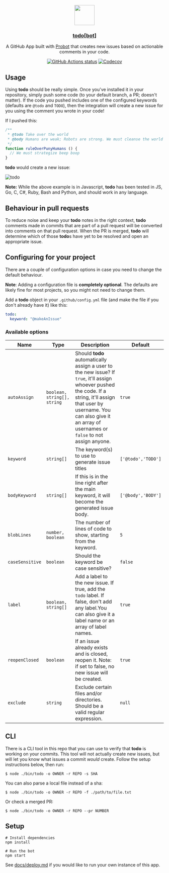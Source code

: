 <p align="center">
  <img src="https://avatars2.githubusercontent.com/in/5534?s=128&v=4" width="64">
  <h3 align="center"><a href="https://todo.jasonet.co">todo[bot]</a></h3>
  <p align="center">A GitHub App built with <a href="https://github.com/probot/probot">Probot</a> that creates new issues based on actionable comments in your code.<p>
  <p align="center"><a href="https://github.com/JasonEtco/actions-toolkit"><img alt="GitHub Actions status" src="https://github.com/JasonEtco/actions-toolkit/workflows/Node%20CI/badge.svg"></a> <a href="https://codecov.io/gh/JasonEtco/todo/"><img src="https://img.shields.io/codecov/c/github/JasonEtco/todo.svg" alt="Codecov"></a>
  </p>
</p>


## Usage

Using **todo** should be really simple. Once you've installed it in your repository, simply push some code (to your default branch, a PR; doesn't matter). If the code you pushed includes one of the configured keywords (defaults are `@todo` and `TODO`), then the integration will create a new issue for you using the comment you wrote in your code!

If I pushed this:

```js
/**
 * @todo Take over the world
 * @body Humans are weak; Robots are strong. We must cleanse the world of the virus that is humanity.
 */
function ruleOverPunyHumans () {
  // We must strategize beep boop
}
```

**todo** would create a new issue:

![todo](https://user-images.githubusercontent.com/10660468/31048765-83569c30-a5f2-11e7-933a-a119d43ad029.png)

**Note:** While the above example is in Javascript, **todo** has been tested in JS, Go, C, C#, Ruby, Bash and Python, and should work in any language.

## Behaviour in pull requests

To reduce noise and keep your **todo** notes in the right context, **todo** comments made in commits that are part of a pull request will be converted into comments on that pull request. When the PR is merged, **todo** will determine which of those **todo**s have yet to be resolved and open an appropriate issue. 

## Configuring for your project

There are a couple of configuration options in case you need to change the default behaviour.

**Note**: Adding a configuration file is **completely optional**. The defaults are likely fine for most projects, so you might not need to change them.

Add a **todo** object in your `.github/config.yml` file (and make the file if you don't already have it) like this:

```yml
todo:
  keyword: "@makeAnIssue"

```

### Available options

<!--DOC GENERATOR-->
| Name | Type | Description | Default |
|------|------|-------------|---------|
| `autoAssign` | `boolean, string[], string` | Should **todo** automatically assign a user to the new issue? If `true`, it'll assign whoever pushed the code. If a string, it'll assign that user by username. You can also give it an array of usernames or `false` to not assign anyone. | `true` |
| `keyword` | `string[]` | The keyword(s) to use to generate issue titles | `['@todo','TODO']` |
| `bodyKeyword` | `string[]` | If this is in the line right after the main keyword, it will become the generated issue body. | `['@body','BODY']` |
| `blobLines` | `number, boolean` | The number of lines of code to show, starting from the keyword. | `5` |
| `caseSensitive` | `boolean` | Should the keyword be case sensitive? | `false` |
| `label` | `boolean, string[]` | Add a label to the new issue. If true, add the `todo` label. If false, don't add any label.You can also give it a label name or an array of label names. | `true` |
| `reopenClosed` | `boolean` | If an issue already exists and is closed, reopen it. Note: if set to false, no new issue will be created. | `true` |
| `exclude` | `string` | Exclude certain files and/or directories. Should be a valid regular expression. | `null` |
<!--ENDDOC GENERATOR-->

## CLI

There is a CLI tool in this repo that you can use to verify that **todo** is working on your commits. This tool will not actually create new issues, but will let you know what issues a commit _would_ create. Follow the setup instructions below, then run:

```
$ node ./bin/todo -o OWNER -r REPO -s SHA
```

You can also parse a local file instead of a sha:

```
$ node ./bin/todo -o OWNER -r REPO -f ./path/to/file.txt
```

Or check a merged PR:

```
$ node ./bin/todo -o OWNER -r REPO --pr NUMBER
```

## Setup

```
# Install dependencies
npm install

# Run the bot
npm start
```

See [docs/deploy.md](docs/deploy.md) if you would like to run your own instance of this app.
